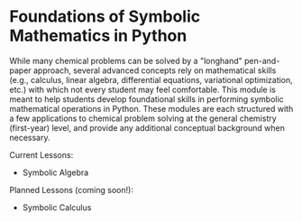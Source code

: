 # Foundations of Symbolic Mathematics in Python

While many chemical problems can be solved by a "longhand" pen-and-paper
approach, several advanced concepts rely on mathematical skills (e.g.,
calculus, linear algebra, differential equations, variational optimization,
etc.) with which not every student may feel comfortable. This module is meant
to help students develop foundational skills in performing symbolic
mathematical operations in Python. These modules are each structured with a few
applications to chemical problem solving at the general chemistry (first-year)
level, and provide any additional conceptual background when necessary.

Current Lessons:
- Symbolic Algebra

Planned Lessons (coming soon!):
- Symbolic Calculus

